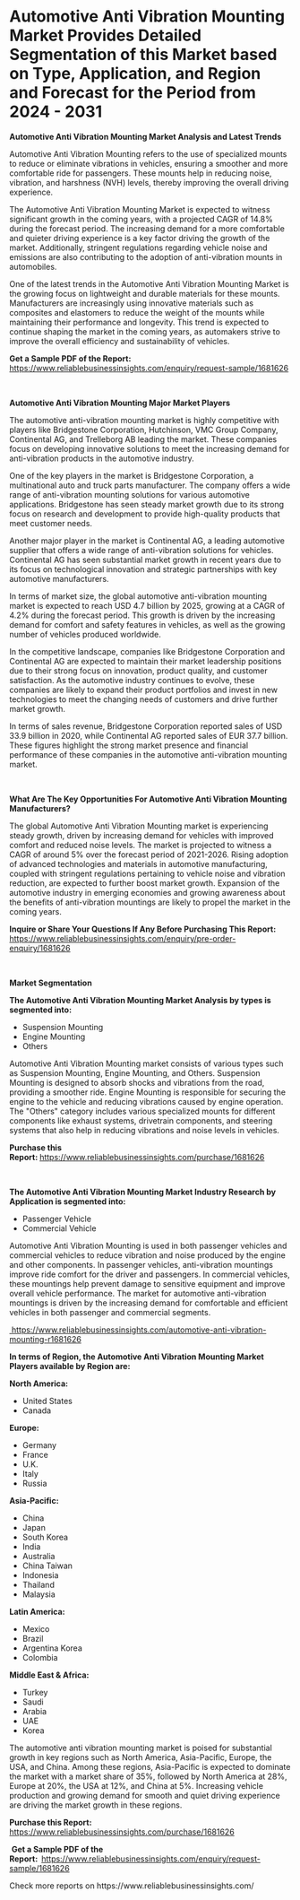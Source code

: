 <p><h1>Automotive Anti Vibration Mounting Market Provides Detailed Segmentation of this Market based on Type, Application, and Region and Forecast for the Period from 2024 - 2031</h1></p><p><strong>Automotive Anti Vibration Mounting Market Analysis and Latest Trends</strong></p>
<p><p>Automotive Anti Vibration Mounting refers to the use of specialized mounts to reduce or eliminate vibrations in vehicles, ensuring a smoother and more comfortable ride for passengers. These mounts help in reducing noise, vibration, and harshness (NVH) levels, thereby improving the overall driving experience.</p><p>The Automotive Anti Vibration Mounting Market is expected to witness significant growth in the coming years, with a projected CAGR of 14.8% during the forecast period. The increasing demand for a more comfortable and quieter driving experience is a key factor driving the growth of the market. Additionally, stringent regulations regarding vehicle noise and emissions are also contributing to the adoption of anti-vibration mounts in automobiles.</p><p>One of the latest trends in the Automotive Anti Vibration Mounting Market is the growing focus on lightweight and durable materials for these mounts. Manufacturers are increasingly using innovative materials such as composites and elastomers to reduce the weight of the mounts while maintaining their performance and longevity. This trend is expected to continue shaping the market in the coming years, as automakers strive to improve the overall efficiency and sustainability of vehicles.</p></p>
<p><strong>Get a Sample PDF of the Report:&nbsp;</strong> <a href="https://www.reliablebusinessinsights.com/enquiry/request-sample/1681626">https://www.reliablebusinessinsights.com/enquiry/request-sample/1681626</a></p>
<p>&nbsp;</p>
<p><strong>Automotive Anti Vibration Mounting Major Market Players</strong></p>
<p><p>The automotive anti-vibration mounting market is highly competitive with players like Bridgestone Corporation, Hutchinson, VMC Group Company, Continental AG, and Trelleborg AB leading the market. These companies focus on developing innovative solutions to meet the increasing demand for anti-vibration products in the automotive industry.</p><p>One of the key players in the market is Bridgestone Corporation, a multinational auto and truck parts manufacturer. The company offers a wide range of anti-vibration mounting solutions for various automotive applications. Bridgestone has seen steady market growth due to its strong focus on research and development to provide high-quality products that meet customer needs.</p><p>Another major player in the market is Continental AG, a leading automotive supplier that offers a wide range of anti-vibration solutions for vehicles. Continental AG has seen substantial market growth in recent years due to its focus on technological innovation and strategic partnerships with key automotive manufacturers.</p><p>In terms of market size, the global automotive anti-vibration mounting market is expected to reach USD 4.7 billion by 2025, growing at a CAGR of 4.2% during the forecast period. This growth is driven by the increasing demand for comfort and safety features in vehicles, as well as the growing number of vehicles produced worldwide.</p><p>In the competitive landscape, companies like Bridgestone Corporation and Continental AG are expected to maintain their market leadership positions due to their strong focus on innovation, product quality, and customer satisfaction. As the automotive industry continues to evolve, these companies are likely to expand their product portfolios and invest in new technologies to meet the changing needs of customers and drive further market growth.</p><p>In terms of sales revenue, Bridgestone Corporation reported sales of USD 33.9 billion in 2020, while Continental AG reported sales of EUR 37.7 billion. These figures highlight the strong market presence and financial performance of these companies in the automotive anti-vibration mounting market.</p></p>
<p>&nbsp;</p>
<p><strong>What Are The Key Opportunities For Automotive Anti Vibration Mounting Manufacturers?</strong></p>
<p><p>The global Automotive Anti Vibration Mounting market is experiencing steady growth, driven by increasing demand for vehicles with improved comfort and reduced noise levels. The market is projected to witness a CAGR of around 5% over the forecast period of 2021-2026. Rising adoption of advanced technologies and materials in automotive manufacturing, coupled with stringent regulations pertaining to vehicle noise and vibration reduction, are expected to further boost market growth. Expansion of the automotive industry in emerging economies and growing awareness about the benefits of anti-vibration mountings are likely to propel the market in the coming years.</p></p>
<p><strong>Inquire or Share Your Questions If Any Before Purchasing This Report:</strong> <a href="https://www.reliablebusinessinsights.com/enquiry/pre-order-enquiry/1681626">https://www.reliablebusinessinsights.com/enquiry/pre-order-enquiry/1681626</a></p>
<p>&nbsp;</p>
<p><strong>Market Segmentation</strong></p>
<p><strong>The Automotive Anti Vibration Mounting Market Analysis by types is segmented into:</strong></p>
<p><ul><li>Suspension Mounting</li><li>Engine Mounting</li><li>Others</li></ul></p>
<p><p>Automotive Anti Vibration Mounting market consists of various types such as Suspension Mounting, Engine Mounting, and Others. Suspension Mounting is designed to absorb shocks and vibrations from the road, providing a smoother ride. Engine Mounting is responsible for securing the engine to the vehicle and reducing vibrations caused by engine operation. The "Others" category includes various specialized mounts for different components like exhaust systems, drivetrain components, and steering systems that also help in reducing vibrations and noise levels in vehicles.</p></p>
<p><strong>Purchase this Report:&nbsp;</strong><a href="https://www.reliablebusinessinsights.com/purchase/1681626">https://www.reliablebusinessinsights.com/purchase/1681626</a></p>
<p>&nbsp;</p>
<p><strong>The Automotive Anti Vibration Mounting Market Industry Research by Application is segmented into:</strong></p>
<p><ul><li>Passenger Vehicle</li><li>Commercial Vehicle</li></ul></p>
<p><p>Automotive Anti Vibration Mounting is used in both passenger vehicles and commercial vehicles to reduce vibration and noise produced by the engine and other components. In passenger vehicles, anti-vibration mountings improve ride comfort for the driver and passengers. In commercial vehicles, these mountings help prevent damage to sensitive equipment and improve overall vehicle performance. The market for automotive anti-vibration mountings is driven by the increasing demand for comfortable and efficient vehicles in both passenger and commercial segments.</p></p>
<p><a href="https://www.reliablebusinessinsights.com/automotive-anti-vibration-mounting-r1681626">&nbsp;https://www.reliablebusinessinsights.com/automotive-anti-vibration-mounting-r1681626</a></p>
<p><strong>In terms of Region, the Automotive Anti Vibration Mounting Market Players available by Region are:</strong></p>
<p>
    <p> <strong> North America: </strong>
        <ul>
            <li>United States</li>
            <li>Canada</li>
        </ul>
        </p> 
    <p> <strong> Europe: </strong>
        <ul>
            <li>Germany</li>
            <li>France</li>
            <li>U.K.</li>
            <li>Italy</li>
            <li>Russia</li>
        </ul>
        </p> 
    <p> <strong> Asia-Pacific: </strong>
        <ul>
            <li>China</li>
            <li>Japan</li>
            <li>South Korea</li>
            <li>India</li>
            <li>Australia</li>
            <li>China Taiwan</li>
            <li>Indonesia</li>
            <li>Thailand</li>
            <li>Malaysia</li>
        </ul>
        </p> 
    <p> <strong> Latin America: </strong>
        <ul>
            <li>Mexico</li>
            <li>Brazil</li>
            <li>Argentina Korea</li>
            <li>Colombia</li>
        </ul>
        </p> 
    <p> <strong> Middle East & Africa: </strong>
        <ul>
            <li>Turkey</li>
            <li>Saudi</li>
            <li>Arabia</li>
            <li>UAE</li>
            <li>Korea</li>
        </ul>
    </p>
    </p>
<p><p>The automotive anti vibration mounting market is poised for substantial growth in key regions such as North America, Asia-Pacific, Europe, the USA, and China. Among these regions, Asia-Pacific is expected to dominate the market with a market share of 35%, followed by North America at 28%, Europe at 20%, the USA at 12%, and China at 5%. Increasing vehicle production and growing demand for smooth and quiet driving experience are driving the market growth in these regions.</p></p>
<p><strong>Purchase this Report: </strong><a href="https://www.reliablebusinessinsights.com/purchase/1681626">https://www.reliablebusinessinsights.com/purchase/1681626</a></p>
<p>&nbsp;<strong>Get a Sample PDF of the Report:&nbsp;&nbsp;</strong><a href="https://www.reliablebusinessinsights.com/enquiry/request-sample/1681626">https://www.reliablebusinessinsights.com/enquiry/request-sample/1681626</a></p>
<p><strong></strong></p>
<p>Check more reports on https://www.reliablebusinessinsights.com/</p>
